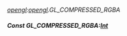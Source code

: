 _[opengl](../../modules/opengl/opengl-module.md):[opengl](../../modules/opengl/opengl-module.md).GL\_COMPRESSED\_RGBA_
##### Const GL\_COMPRESSED\_RGBA:[Int](../../modules/wonkey/wonkey-types-int.md)
